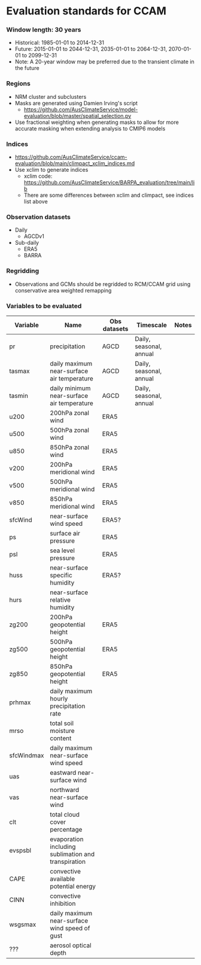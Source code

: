 # Evaluation standards for CCAM

### Window length: 30 years
  - Historical: 1985-01-01 to 2014-12-31
  - Future: 2015-01-01 to 2044-12-31, 2035-01-01 to 2064-12-31, 2070-01-01 to 2099-12-31
  - Note: A 20-year window may be preferred due to the transient climate in the future

### Regions
  - NRM cluster and subclusters
  - Masks are generated using Damien Irving's script
    - https://github.com/AusClimateService/model-evaluation/blob/master/spatial_selection.py
  - Use fractional weighting when generating masks to allow for more accurate masking when extending analysis to CMIP6 models

### Indices
  - https://github.com/AusClimateService/ccam-evaluation/blob/main/climpact_xclim_indices.md
  - Use xclim to generate indices
    - xclim code: https://github.com/AusClimateService/BARPA_evaluation/tree/main/lib
    - There are some differences between xclim and climpact, see indices list above

### Observation datasets
  - Daily
    - AGCDv1
  - Sub-daily
    - ERA5
    - BARRA

### Regridding
  - Observations and GCMs should be regridded to RCM/CCAM grid using conservative area weighted remapping

### Variables to be evaluated
| Variable   | Name                                                | Obs datasets | Timescale               | Notes |
|------------|-----------------------------------------------------|--------------|-------------------------|-------|
| pr         | precipitation                                       | AGCD         | Daily, seasonal, annual |       |
| tasmax     | daily maximum near-surface air temperature          | AGCD         | Daily, seasonal, annual |       |
| tasmin     | daily minimum near-surface air temperature          | AGCD         | Daily, seasonal, annual |       |
| u200       | 200hPa zonal wind                                   | ERA5         |                         |       |
| u500       | 500hPa zonal wind                                   | ERA5         |                         |       |
| u850       | 850hPa zonal wind                                   | ERA5         |                         |       |
| v200       | 200hPa meridional wind                              | ERA5         |                         |       |
| v500       | 500hPa meridional wind                              | ERA5         |                         |       |
| v850       | 850hPa meridional wind                              | ERA5         |                         |       |
| sfcWind    | near-surface wind speed                             | ERA5?        |                         |       |
| ps         | surface air pressure                                | ERA5         |                         |       |
| psl        | sea level pressure                                  | ERA5         |                         |       |
| huss       | near-surface specific humidity                      | ERA5?        |                         |       |
| hurs       | near-surface relative humidity                      |              |                         |       |
| zg200      | 200hPa geopotential height                          | ERA5         |                         |       |
| zg500      | 500hPa geopotential height                          | ERA5         |                         |       |
| zg850      | 850hPa geopotential height                          | ERA5         |                         |       |
| prhmax     | daily maximum hourly precipitation rate             |              |                         |       |
| mrso       | total soil moisture content                         |              |                         |       |
| sfcWindmax | daily maximum near-surface wind speed               |              |                         |       |
| uas        | eastward near-surface wind                          |              |                         |       |
| vas        | northward near-surface wind                         |              |                         |       |
| clt        | total cloud cover percentage                        |              |                         |       |
| evspsbl    | evaporation including sublimation and transpiration |              |                         |       |
| CAPE       | convective available potential energy               |              |                         |       |
| CINN       | convective inhibition                               |              |                         |       |
| wsgsmax    | daily maximum near-surface wind speed of gust       |              |                         |       |
| ???        | aerosol optical depth                               |              |                         |       |
